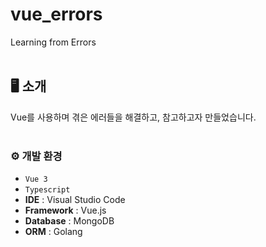 # vue_errors
Learning from Errors
<br/><br/>
## 🖥️ 소개
Vue를 사용하며 겪은 에러들을 해결하고, 참고하고자 만들었습니다.
<br>
<br/>
### ⚙️ 개발 환경
- `Vue 3`
- `Typescript`
- **IDE** : Visual Studio Code
- **Framework** : Vue.js
- **Database** : MongoDB
- **ORM** : Golang
